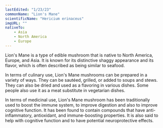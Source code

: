```yaml
---
lastEdited: "1/23/23"
commonName: "Lion's Mane"
scientificName: "Hericium erinaceus"
imgURL: ""
nativeTo:
    - Asia
    - North America
    - Europe
---
```


Lion's Mane is a type of edible mushroom that is native to North America, Europe, and Asia. It is known for its distinctive shaggy appearance and its flavor, which is often described as being similar to seafood.

In terms of culinary use, Lion's Mane mushrooms can be prepared in a variety of ways. They can be sautéed, grilled, or added to soups and stews. They can also be dried and used as a flavoring in various dishes. Some people also use it as a meat substitute in vegetarian dishes.

In terms of medicinal use, Lion's Mane mushroom has been traditionally used to boost the immune system, to improve digestion and also to improve cognitive function. It has been found to contain compounds that have anti-inflammatory, antioxidant, and immune-boosting properties. It is also said to help with cognitive function and to have potential neuroprotective effects.